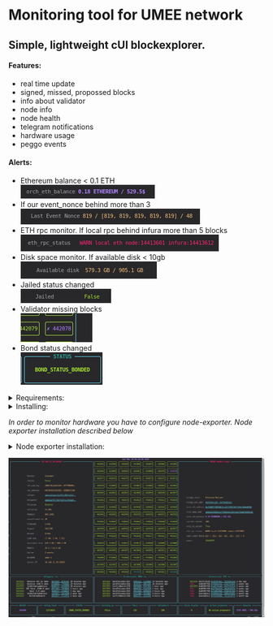 # Monitoring tool for UMEE network

## Simple, lightweight cUI blockexplorer.


#### Features:
* real time update
* signed, missed, propossed blocks
* info about validator
* node info
* node health
* telegram notifications
* hardware usage
* peggo events



#### Alerts:
  
  * Ethereum balance < 0.1 ETH  
  ![Alt text](https://github.com/Northa/lion/blob/main/screen/eth_balance.png?raw=true "ETH bal")
  * If our event_nonce behind more than 3  
  ![Alt text](https://github.com/Northa/lion/blob/main/screen/event_nonce.png?raw=true "Event nonce")
  * ETH rpc monitor. If local rpc behind infura more than 5 blocks  
  ![Alt text](https://github.com/Northa/lion/blob/main/screen/eth_rpc.png?raw=true "rpc")
  * Disk space monitor. If available disk < 10gb  
  ![Alt text](https://github.com/Northa/lion/blob/main/screen/available_disk.png?raw=true "disk")
  * Jailed status changed  
  ![Alt text](https://github.com/Northa/lion/blob/main/screen/jailed.png?raw=true "jailed")
  * Validator missing blocks  
  ![Alt text](https://github.com/Northa/lion/blob/main/screen/missed.jpg?raw=true "blocks")
  * Bond status changed  
  ![Alt text](https://github.com/Northa/lion/blob/main/screen/bond_status.png?raw=true "bond")


<details>
  <summary>Requirements:</summary>
  
  *  Ubuntu 20.04 
  *  python3.8 
  *  pip3 
  *  pipenv
  *  For the correct work of the application you should configure RPC :26657 and REST :1317 endpoints. For example:  
  http://8.8.8.8:26657 and http://8.8.8.8:1317
  
  
</details>


<details>
  <summary>Installing:</summary>
  
  #### Technically, the installation itself is cloning the repo, setting dependencies, and providing 6 variables

```sh
$ cd && git clone https://github.com/Northa/lion.git && cd lion
$ sudo apt install python3-pip
$ pip3 install pipenv
$ pipenv sync

```
  Next open ```config.py``` in editor and replace required variables with your values.
  
  Once configured you can run the app by following:
  
  ```$ pipenv run python lion.py ```
</details>

_In order to monitor hardware you have to configure node-exporter._
 _Node exporter installation described below_

<details>
  <summary>Node exporter installation:</summary>
  
```sh
 
cd && wget https://github.com/prometheus/node_exporter/releases/download/v1.3.0/node_exporter-1.3.0.linux-amd64.tar.gz && \
tar xvf node_exporter-1.3.0.linux-amd64.tar.gz && \
rm node_exporter-1.3.0.linux-amd64.tar.gz && \
sudo mv node_exporter-1.3.0.linux-amd64 node_exporter && \
chmod +x $HOME/node_exporter/node_exporter && \
sudo mv $HOME/node_exporter/node_exporter /usr/bin && \
rm -Rvf $HOME/node_exporter/

sudo tee /etc/systemd/system/exporterd.service > /dev/null <<EOF
[Unit]
Description=node_exporter
After=network-online.target
[Service]
User=$USER
ExecStart=/usr/bin/node_exporter
Restart=always
RestartSec=3
LimitNOFILE=65535
[Install]
WantedBy=multi-user.target
EOF

sudo systemctl daemon-reload && \
sudo systemctl enable exporterd && \
sudo systemctl restart exporterd
```
  
  Node exporter by default working on port :9100
  
After installation node_exporter metrics should be available
by folowing address: http://your_ip:9100

[Node_exporter guide](https://prometheus.io/docs/guides/node-exporter/)
</details>

![Alt text](https://raw.githubusercontent.com/Northa/lion/main/screen/scr1.png?raw=true "Title")

